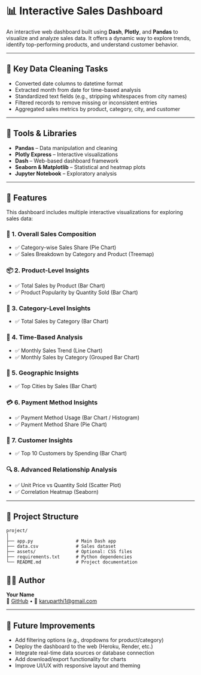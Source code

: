 
# 📊 Interactive Sales Dashboard

An interactive web dashboard built using **Dash**, **Plotly**, and **Pandas** to visualize and analyze sales data. It offers a dynamic way to explore trends, identify top-performing products, and understand customer behavior.

---

## 🧹 Key Data Cleaning Tasks

- Converted date columns to datetime format
- Extracted month from date for time-based analysis
- Standardized text fields (e.g., stripping whitespaces from city names)
- Filtered records to remove missing or inconsistent entries
- Aggregated sales metrics by product, category, city, and customer

---

## 🧰 Tools & Libraries

- **Pandas** – Data manipulation and cleaning
- **Plotly Express** – Interactive visualizations
- **Dash** – Web-based dashboard framework
- **Seaborn & Matplotlib** – Statistical and heatmap plots
- **Jupyter Notebook** – Exploratory analysis

---

## 🚀 Features

This dashboard includes multiple interactive visualizations for exploring sales data:

### 🧩 1. Overall Sales Composition
- ✅ Category-wise Sales Share (Pie Chart)
- ✅ Sales Breakdown by Category and Product (Treemap)

### 📦 2. Product-Level Insights
- ✅ Total Sales by Product (Bar Chart)
- ✅ Product Popularity by Quantity Sold (Bar Chart)

### 📁 3. Category-Level Insights
- ✅ Total Sales by Category (Bar Chart)

### 📅 4. Time-Based Analysis
- ✅ Monthly Sales Trend (Line Chart)
- ✅ Monthly Sales by Category (Grouped Bar Chart)

### 🌆 5. Geographic Insights
- ✅ Top Cities by Sales (Bar Chart)

### 💳 6. Payment Method Insights
- ✅ Payment Method Usage (Bar Chart / Histogram)
- ✅ Payment Method Share (Pie Chart)

### 👤 7. Customer Insights
- ✅ Top 10 Customers by Spending (Bar Chart)

### 🔍 8. Advanced Relationship Analysis
- ✅ Unit Price vs Quantity Sold (Scatter Plot)
- ✅ Correlation Heatmap (Seaborn)

---


## 📂 Project Structure

```
project/
│
├── app.py                # Main Dash app
├── data.csv              # Sales dataset
├── assets/               # Optional: CSS files
├── requirements.txt      # Python dependencies
└── README.md             # Project documentation
```


## 👨‍💻 Author

**Your Name**  
🔗 [GitHub](https://github.com/Saiprem777) • 📧 karuparthi1@gmail.com

---

## 🚀 Future Improvements

- Add filtering options (e.g., dropdowns for product/category)
- Deploy the dashboard to the web (Heroku, Render, etc.)
- Integrate real-time data sources or database connection
- Add download/export functionality for charts
- Improve UI/UX with responsive layout and theming

